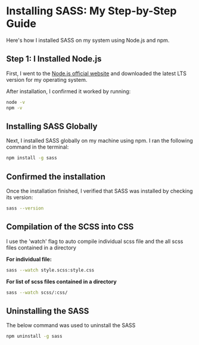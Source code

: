 # Installing SASS: My Step-by-Step Guide

Here's how I installed SASS on my system using Node.js and npm.

## Step 1: I Installed Node.js

First, I went to the [Node.js official website](https://nodejs.org/) and downloaded the latest LTS version for my operating system.

After installation, I confirmed it worked by running:

```bash
node -v
npm -v
```

## Installing SASS Globally

Next, I installed SASS globally on my machine using npm. I ran the following command in the terminal:

```bash
npm install -g sass
```

## Confirmed the installation

Once the installation finished, I verified that SASS was installed by checking its version:

```bash
sass --version
```

## Compilation of the SCSS into CSS

I use the 'watch' flag to auto compile individual scss file and the all scss files contained in a directory

**For individual file:**

```bash
sass --watch style.scss:style.css
```

**For list of scss files contained in a directory**

```bash
sass --watch scss/:css/
```

## Uninstalling the SASS

The below command was used to uninstall the SASS

```bash
npm uninstall -g sass
```
